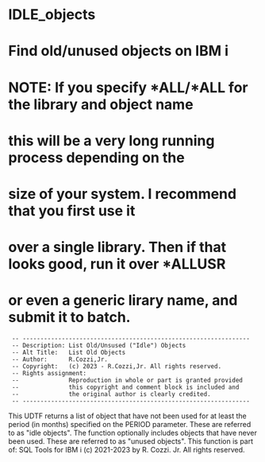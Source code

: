 # IDLE_objects
# Find old/unused objects on IBM i
# NOTE: If you specify *ALL/*ALL for the library and object name
# this will be a very long running process depending on the
# size of your system. I recommend that you first use it
# over a single library. Then if that looks good, run it over *ALLUSR 
# or even a generic lirary name, and submit it to batch.

     -- ----------------------------------------------------------------
     -- Description: List Old/Unsused ("Idle") Objects
     -- Alt Title:   List Old Objects
     -- Author:      R.Cozzi,Jr.
     -- Copyright:   (c) 2023 - R.Cozzi,Jr. All rights reserved.
     -- Rights assignment:
     --              Reproduction in whole or part is granted provided
     --              this copyright and comment block is included and
     --              the original author is clearly credited.
     -- ----------------------------------------------------------------

This UDTF returns a list of object that have not been used
for at least the period (in months) specified on the PERIOD parameter.
These are referred to as "idle objects".
The function optionally includes objects that have never been used.
These are referred to as "unused objects".
This function is part of:
SQL Tools for IBM i
(c) 2021-2023 by R. Cozzi. Jr.
All rights reserved.
